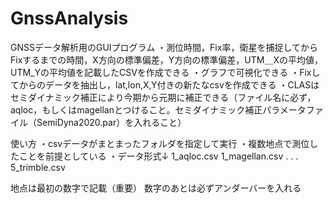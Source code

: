# GnssAnalysis

GNSSデータ解析用のGUIプログラム
・測位時間，Fix率，衛星を捕捉してからFixするまでの時間，X方向の標準偏差，Y方向の標準偏差，UTM＿Xの平均値，UTM_Yの平均値を記載したCSVを作成できる
・グラフで可視化できる
・Fixしてからのデータを抽出し，lat,lon,X,Y付きの新たなcsvを作成できる
・CLASはセミダイナミック補正により今期から元期に補正できる（ファイル名に必ず，aqloc，もしくはmagellanとつけること。セミダイナミック補正パラメータファイル（SemiDyna2020.par）を入れること）

使い方
・csvデータがまとまったフォルダを指定して実行
・複数地点で測位したことを前提としている
・データ形式↓
1_aqloc.csv
1_magellan.csv
.
.
.
5_trimble.csv

地点は最初の数字で記載（重要）
数字のあとは必ずアンダーバーを入れる

